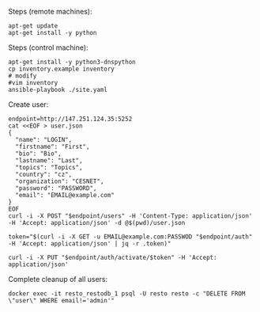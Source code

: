 Steps (remote machines):

    apt-get update
    apt-get install -y python

Steps (control machine):

    apt-get install -y python3-dnspython
    cp inventory.example inventory
    # modify
    #vim inventory
    ansible-playbook ./site.yaml

Create user:

    endpoint=http://147.251.124.35:5252
    cat <<EOF > user.json
    {
      "name": "LOGIN",
      "firstname": "First",
      "bio": "Bio",
      "lastname": "Last",
      "topics": "Topics",
      "country": "cz",
      "organization": "CESNET",
      "password": "PASSWORD",
      "email": "EMAIL@example.com"
    }
    EOF
    curl -i -X POST "$endpoint/users" -H 'Content-Type: application/json' -H 'Accept: application/json' -d @$(pwd)/user.json

    token="$(curl -i -X GET -u EMAIL@example.com:PASSWOD "$endpoint/auth" -H 'Accept: application/json' | jq -r .token)"

    curl -i -X PUT "$endpoint/auth/activate/$token" -H 'Accept: application/json'

Complete cleanup of all users:

    docker exec -it resto_restodb_1 psql -U resto resto -c "DELETE FROM \"user\" WHERE email!='admin'"
